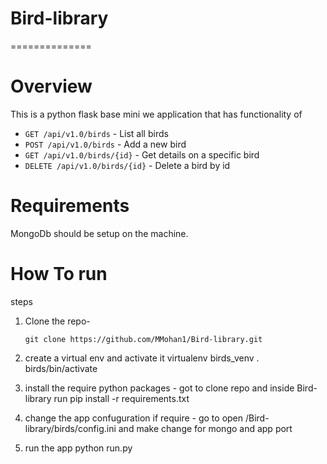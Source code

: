 # Bird-library
==============

Overview
========
This is a python flask base mini we application that has functionality of

- `GET /api/v1.0/birds` - List all birds
- `POST /api/v1.0/birds` - Add a new bird
- `GET /api/v1.0/birds/{id}` - Get details on a specific bird
- `DELETE /api/v1.0/birds/{id}` - Delete a bird by id

Requirements
===========
MongoDb should be setup on the machine.


How To run
===========
steps
1) Clone the repo-

       git clone https://github.com/MMohan1/Bird-library.git

2) create a virtual env and activate it
      virtualenv birds_venv
     . birds/bin/activate


3) install the require python packages - got to clone repo and inside Bird-library run
    pip install -r requirements.txt

4) change the app confuguration if require - go to open /Bird-library/birds/config.ini and make change for mongo and app port
5) run the app
     python run.py
